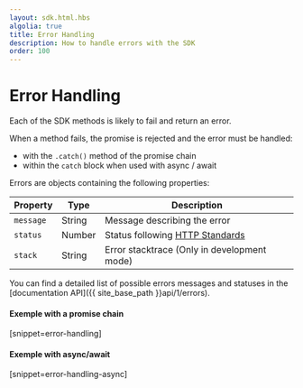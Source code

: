 ```yaml
---
layout: sdk.html.hbs
algolia: true
title: Error Handling
description: How to handle errors with the SDK
order: 100
---
```


# Error Handling

Each of the SDK methods is likely to fail and return an error.  

When a method fails, the promise is rejected and the error must be handled:
  - with the `.catch()` method of the promise chain
  - within the `catch` block when used with async / await

Errors are objects containing the following properties:

| Property   | Type    | Description                       |
| ---------- | ------- | --------------------------------- |
| `message` | String | Message describing the error |
| `status` | Number | Status following [HTTP Standards](https://en.wikipedia.org/wiki/List_of_HTTP_status_codes) |
| `stack` | String | Error stacktrace (Only in development mode) |

You can find a detailed list of possible errors messages and statuses in the [documentation API]({{ site_base_path }}api/1/errors).

#### Exemple with a promise chain
[snippet=error-handling]

#### Exemple with async/await
[snippet=error-handling-async]

